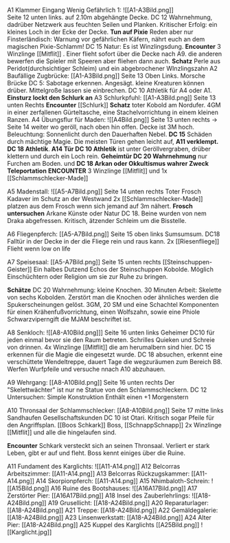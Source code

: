 A1 Klammer Eingang Wenig Gefährlich 1: ![[A1-A3Bild.png]]  
	Seite 12 unten links.
	auf 2.10m abgehängte Decke. 
	DC 12 Wahrnehmung, dadrüber Netzwerk aus feuchten Seilen und Planken.
	Kritischer Erfolg: ein kleines Loch in der Ecke der Decke.
	**Tun auf Pixie** Reden aber nur Finsterländisch: Warnung vor gefährlichen Käfern, nährt euch an dem magischen Pixie-Schlamm!
	DC 15 Natur: Es ist Winzlingsdung.
	**Encounter** 3 Winzlinge [[Mitflit]] . Einer flieht sofort über die Decke nach A9.
	die anderen bewerfen die Spieler mit Speeren aber fliehen dann auch. 
	**Schatz** Perle aus Peridot(durchsichtiger Schleim) und ein abgebrochener WInzlingszahn
A2 Baufällige Zugbrücke: [[A1-A3Bild.png]] 
	Seite 13 Oben Links.
	Morsche Brücke
	DC 5: Sabotage erkennen. Angesägt.
	kleine Kreaturen können drüber.
	Mittelgroße lassen sie einbrechen.
	DC 10 Athletik für A4 oder A1. 
	**Einsturz lockt den Schlurk an**
A3 Schlurkpfuhl: [[A1-A3Bild.png]] 
	Seite 13 unten Rechts
	**Encounter** [[Schlurk]]
	**Schatz** toter Kobold am Nordufer. 4GM in einer zerfallenen Gürteltasche, eine Stachelvorrichtung in einem kleinen Ranzen.
A4 Übungsflur für Maden: ![[A4Bild.png]] 
	Seite 13 unten rechts -> Seite 14 weiter
	wo geröll, nach oben hin offen.
	Decke ist 3M hoch.
	Beleuchtung: Sonnenlicht durch den Dauerhaften Nebel.
	**DC 15** Schäden durch mächtige Magie.
	Die meisten Türen gehen leicht auf, **A11 verklempt. DC 18 Athletik**.
	**A14 Tür DC 10 Athletik** ist unter Geröllvergraben, drüber klettern und durch ein Loch rein. 
	**Geheimtür DC 20 Wahrnehmung** nur Furchen am Boden. und **DC 18 Arkan oder Okkultismus wahrer Zweck Teleportation**
	**ENCOUNTER** 3 Winzlinge [[Mitflit]] und 1x [[Schlammschlecker-Made]]
	
A5 Madenstall: ![[A5-A7Bild.png]] 
Seite 14 unten rechts
	Toter Frosch Kadaver im Schutz an der Westwand
	2x [[Schlammschlecker-Made]] platzen aus dem Frosch wenn sich jemand auf 3m nähert.
	**Frosch untersuchen** Arkane Künste oder Natur DC 18. Beine wurden von nem Draka abgefressen. Kritisch, ätzender Schleim um die Bisstelle.
	
A6 Fliegenpferch: [[A5-A7Bild.png]] 
Seite 15 oben links
Sumsumsum. DC18 Falltür in der Decke in der die Fliege rein und raus kann. 
2x [[Riesenfliege]]
Flieht wenn low on life

A7 Speisesaal: [[A5-A7Bild.png]] 
Seite 15 unten rechts
[[Steinschuppen-Geister]] Ein halbes Dutzend
Echos der Steinschuppen Kobolde. 
Möglich Einschüchtern oder Religion um sie zur Ruhe zu bringen.

**Schätze**  DC 20 Wahrnehmung: kleine Knochen. 30 Minuten Arbeit: Skelette von sechs Kobolden. Zerstört man die Knochen oder ähnliches werden die Spukerscheinungen gelöst. 
3GM, 20 SM und eine Schachtel Komponenten für einen Krähenfußvorrichtung, einen Wolfszahn, sowie eine Phiole Schwarzviperngift die MJAM beschriftet ist.

A8 Senkloch: ![[A8-A10Bild.png]]] 
Seite 16 unten links
Geheimer DC10 für jeden einmal bevor sie den Raum betreten.
Schrilles Quieken und Schreie von drinnen. 4x Winzlinge [[Mitflit]] die am herumalbern sind hier.
DC 15 erkennen für die Magie die eingesetzt wurde.
DC 18 absuchen, erkennt eine verschüttete Wendeltreppe, dauert Tage die wegzuräumen zum Bereich B8.
Werfen Wurfpfeile und versuche nnach A10 abzuhauen.

A9 Wehrgang: [[A8-A10Bild.png]]
Seite 16 unten rechts
Der "Skelettwächter" ist nur ne Statue von den Schlammschleckern. 
DC 12 Untersuchen: Simple Konstruktion
Enthält einen +1 Morgenstern

A10 Thronsaal der Schlammschlecker: [[A8-A10Bild.png]]
Seite 17 mitte links
Sandhaufen Gesellschaftskunden DC 10 ist Otari. Kritisch sogar Pfeile für den Angriffsplan.
[[Boos Schkark]] Boss, [[SchnappSchnapp]] 2x Winzlinge [[Mitflit]] und alle die hingelaufen sind.

**Encounter** Schkark versteckt sich an seinen Thronsaal.
Verliert er stark Leben, gibt er auf und fleht.
Boss kennt einiges über die Ruine. 

A11 Fundament des Karglichts: ![[A11-A14.png]]
A12 Belcorras Arbeitszimmer: [[A11-A14.png]]
A13 Belcorras Rückzugskammer: [[A11-A14.png]]
A14 Skorpionpferch: [[A11-A14.png]]
A15 Nhimbaloth-Schrein: ![[A15Bild.png]]
A16 Ruine des Bootshauses: ![[A16A17Bild.png]]
A17 Zerstörter Pier: [[A16A17Bild.png]]
A18 Insel des Zauberlehrlings: ![[A18-A24Bild.png]]
A19 Grusellicht: [[A18-A24Bild.png]]
A20 Reparaturlager: [[A18-A24Bild.png]]
A21 Treppe: [[A18-A24Bild.png]]
A22 Gemäldegalerie: [[A18-A24Bild.png]]
A23 Linsenwerkstatt: [[A18-A24Bild.png]]
A24 Alter Pier: [[A18-A24Bild.png]]
A25 Kuppel des Karglichts [[A25Bild.png]]
![[Karglicht.jpg]]
